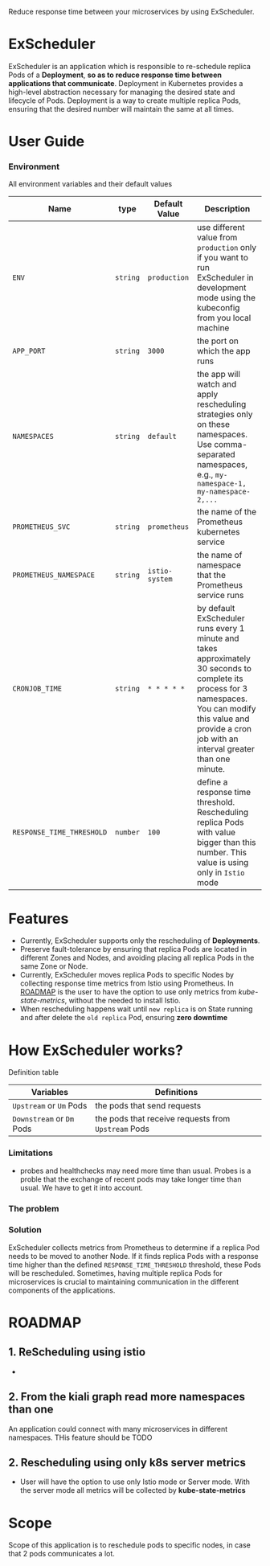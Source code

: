 Reduce response time between your microservices by using ExScheduler.

# ExScheduler

ExScheduler is an application which is responsible to re-schedule replica Pods of a **Deployment**, **so as to reduce response time between applications that communicate**. Deployment in Kubernetes provides a high-level abstraction necessary for managing the desired state and lifecycle of Pods. Deployment is a way to create multiple replica Pods, ensuring that the desired number will maintain the same at all times.

# User Guide

### Environment

All environment variables and their default values

| Name                      | type     | Default Value  | Description                                                                                                                                                                                                        |
| ------------------------- | -------- | -------------- | ------------------------------------------------------------------------------------------------------------------------------------------------------------------------------------------------------------------ |
| `ENV`                     | `string` | `production`   | use different value from `production` only if you want to run ExScheduler in development mode using the kubeconfig from you local machine                                                                          |
| `APP_PORT`                | `string` | `3000`         | the port on which the app runs                                                                                                                                                                                     |
| `NAMESPACES`              | `string` | `default`      | the app will watch and apply rescheduling strategies only on these namespaces. Use comma-separated namespaces, e.g., `my-namespace-1, my-namespace-2,...`                                                          |
| `PROMETHEUS_SVC`          | `string` | `prometheus`   | the name of the Prometheus kubernetes service                                                                                                                                                                      |
| `PROMETHEUS_NAMESPACE`    | `string` | `istio-system` | the name of namespace that the Prometheus service runs                                                                                                                                                             |
| `CRONJOB_TIME`            | `string` | `* * * * *`    | by default ExScheduler runs every 1 minute and takes approximately 30 seconds to complete its process for 3 namespaces. You can modify this value and provide a cron job with an interval greater than one minute. |
| `RESPONSE_TIME_THRESHOLD` | `number` | `100`          | define a response time threshold. Rescheduling replica Pods with value bigger than this number. This value is using only in `Istio` mode                                                                           |

# Features

- Currently, ExScheduler supports only the rescheduling of **Deployments**.
- Preserve fault-tolerance by ensuring that replica Pods are located in different Zones and Nodes, and avoiding placing all replica Pods in the same Zone or Node.
- Currently, ExScheduler moves replica Pods to specific Nodes by collecting response time metrics from Istio using Prometheus. In [ROADMAP](#ROADMAP) is the user to have the option to use only metrics from _kube-state-metrics_, without the needed to install Istio.
- When rescheduling happens wait until `new replica` is on State running and after delete the `old replica` Pod, ensuring **zero downtime**

# How ExScheduler works?

Definition table

| Variables                 | Definitions                                         |
| ------------------------- | --------------------------------------------------- |
| `Upstream` or `Um` Pods   | the pods that send requests                         |
| `Downstream` or `Dm` Pods | the pods that receive requests from `Upstream` Pods |

### Limitations

- probes and healthchecks may need more time than usual. Probes is a proble that the exchange of recent pods may take longer time than usual. We have to get it into account.

### The problem

### Solution

ExScheduler collects metrics from Prometheus to determine if a replica Pod needs to be moved to another Node. If it finds replica Pods with a response time higher than the defined `RESPONSE_TIME_THRESHOLD` threshold, these Pods will be rescheduled. Sometimes, having multiple replica Pods for microservices is crucial to maintaining communication in the different components of the applications.

# ROADMAP

## 1. ReScheduling using istio

-

## 2. From the kiali graph read more namespaces than one

An application could connect with many microservices in different namespaces. THis feature should be TODO

## 2. Rescheduling using only k8s server metrics

- User will have the option to use only Istio mode or Server mode. With the server mode all metrics will be collected by **kube-state-metrics**

# Scope

Scope of this application is to reschedule pods to specific nodes, in case that 2 pods communicates a lot.
